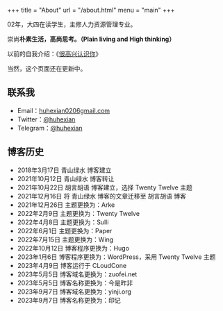 +++
title = "About"
url = "/about.html"
menu = "main"
+++

02年，大四在读学生，主修人力资源管理专业。

崇尚**朴素生活，高尚思考。（Plain living and High thinking）**

以前的自我介绍：《[很高兴认识你](https://yinji.org/1950.html)》

当然，这个页面还在更新中。

## 联系我

- Email：[huhexian0206gmail.com](mailto:huhexian0206@gmail.com)
- Twitter：[@huhexian](https://twitter.com/huhexian)
- Telegram：[@huhexian](https://t.me/huhexian)

## 博客历史

- 2018年3月17日 青山绿水 博客建立
- 2021年10月12日 青山绿水 博客转让
- 2021年10月22日 胡言胡语 博客建立，选择 Twenty Twelve 主题
- 2021年12月16日 将 青山绿水 博客的文章迁移至 胡言胡语 博客
- 2021年12月26日 主题更换为：Arke
- 2022年2月9日 主题更换为：Twenty Twelve
- 2022年4月8日 主题更换为：Sulli
- 2022年6月1日 主题更换为：Paper
- 2022年7月15日 主题更换为：Wing
- 2022年10月12日 博客程序更换为：Hugo
- 2023年1月6日 博客程序更换为：WordPress，采用 Twenty Twelve 主题
- 2023年4月9日 博客运行于 CLoudCone
- 2023年5月5日 博客域名更换为：zuofei.net
- 2023年5月5日 博客名称更换为：今是昨非
- 2023年9月7日 博客域名更换为：yinji.org
- 2023年9月7日 博客名称更换为：印记